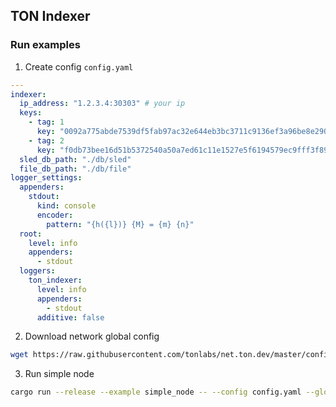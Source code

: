 ## TON Indexer

### Run examples

1. Create config `config.yaml`

```yaml
---
indexer:
  ip_address: "1.2.3.4:30303" # your ip
  keys:
    - tag: 1
      key: "0092a775abde7539df5fab97ac32e644eb3bc3711c9136ef3a96be8e290df111"
    - tag: 2
      key: "f0db73bee16d51b5372540a50a7ed61c11e1527e5f6194579ec9fff3f89be222"
  sled_db_path: "./db/sled"
  file_db_path: "./db/file"
logger_settings:
  appenders:
    stdout:
      kind: console
      encoder:
        pattern: "{h({l})} {M} = {m} {n}"
  root:
    level: info
    appenders:
      - stdout
  loggers:
    ton_indexer:
      level: info
      appenders:
        - stdout
      additive: false
```

2. Download network global config

```bash
wget https://raw.githubusercontent.com/tonlabs/net.ton.dev/master/configs/net.ton.dev/ton-global.config.json
```

3. Run simple node

```bash
cargo run --release --example simple_node -- --config config.yaml --global-config ton-global.config.json
```
